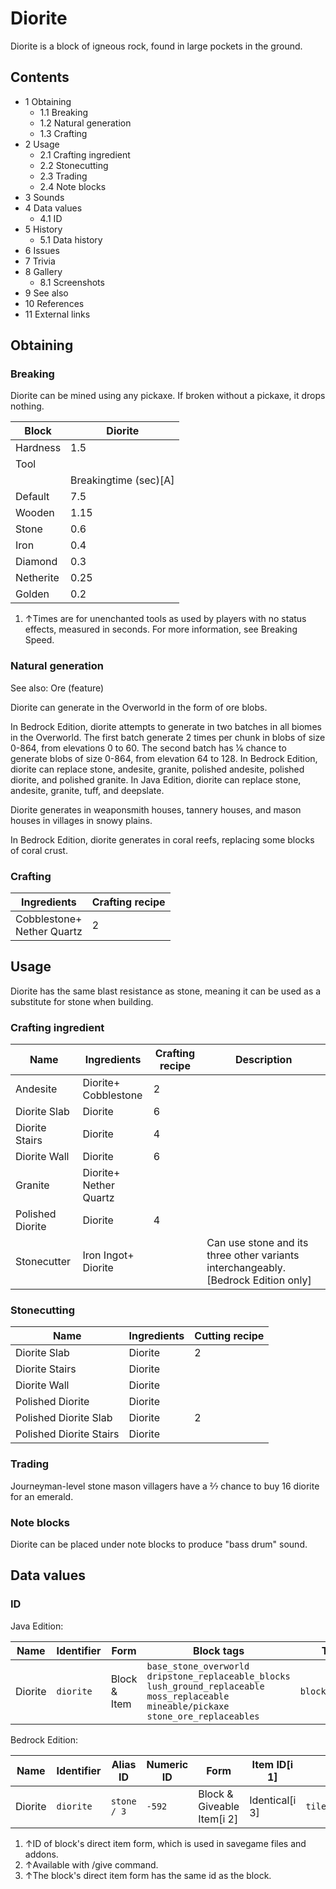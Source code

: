 # Diorite
Diorite is a block of igneous rock, found in large pockets in the ground.

## Contents
- 1 Obtaining
	- 1.1 Breaking
	- 1.2 Natural generation
	- 1.3 Crafting
- 2 Usage
	- 2.1 Crafting ingredient
	- 2.2 Stonecutting
	- 2.3 Trading
	- 2.4 Note blocks
- 3 Sounds
- 4 Data values
	- 4.1 ID
- 5 History
	- 5.1 Data history
- 6 Issues
- 7 Trivia
- 8 Gallery
	- 8.1 Screenshots
- 9 See also
- 10 References
- 11 External links

## Obtaining
### Breaking
Diorite can be mined using any pickaxe. If broken without a pickaxe, it drops nothing.

| Block     | Diorite               |
|-----------|-----------------------|
| Hardness  | 1.5                   |
| Tool      |                       |
|           | Breakingtime (sec)[A] |
| Default   | 7.5                   |
| Wooden    | 1.15                  |
| Stone     | 0.6                   |
| Iron      | 0.4                   |
| Diamond   | 0.3                   |
| Netherite | 0.25                  |
| Golden    | 0.2                   |

1. ↑Times are for unenchanted tools as used by players with no status effects, measured in seconds. For more information, see Breaking Speed.

### Natural generation
See also: Ore (feature)

Diorite can generate in the Overworld in the form of ore blobs. 

In Bedrock Edition, diorite attempts to generate in two batches in all biomes in the Overworld. The first batch generate 2 times per chunk in blobs of size 0-864, from elevations 0 to 60. The second batch has 1⁄6 chance to generate blobs of size 0-864, from elevation 64 to 128. In Bedrock Edition, diorite can replace stone, andesite, granite, polished andesite, polished diorite, and polished granite. In Java Edition, diorite can replace stone, andesite, granite, tuff, and deepslate.

Diorite generates in weaponsmith houses, tannery houses, and mason houses in villages in snowy plains.

In Bedrock Edition, diorite generates in coral reefs, replacing some blocks of coral crust.


### Crafting
| Ingredients                    | Crafting recipe |
|--------------------------------|-----------------|
| Cobblestone+<br/>Nether Quartz | 2               |

## Usage
Diorite has the same blast resistance as stone, meaning it can be used as a substitute for stone when building.

### Crafting ingredient
| Name             | Ingredients                | Crafting recipe | Description                                                                         |
|------------------|----------------------------|-----------------|-------------------------------------------------------------------------------------|
| Andesite         | Diorite+<br/>Cobblestone   | 2               |                                                                                     |
| Diorite Slab     | Diorite                    | 6               |                                                                                     |
| Diorite Stairs   | Diorite                    | 4               |                                                                                     |
| Diorite Wall     | Diorite                    | 6               |                                                                                     |
| Granite          | Diorite+<br/>Nether Quartz |                 |                                                                                     |
| Polished Diorite | Diorite                    | 4               |                                                                                     |
| Stonecutter      | Iron Ingot+<br/>Diorite    |                 | Can use stone and its three other variants interchangeably.‌[Bedrock Edition  only] |

### Stonecutting
| Name                    | Ingredients | Cutting recipe |
|-------------------------|-------------|----------------|
| Diorite Slab            | Diorite     | 2              |
| Diorite Stairs          | Diorite     |                |
| Diorite Wall            | Diorite     |                |
| Polished Diorite        | Diorite     |                |
| Polished Diorite Slab   | Diorite     | 2              |
| Polished Diorite Stairs | Diorite     |                |

### Trading
Journeyman-level stone mason villagers have a 2⁄7 chance to buy 16 diorite for an emerald.

### Note blocks
Diorite can be placed under note blocks to produce "bass drum" sound.

## Data values
### ID
Java Edition:

| Name    | Identifier | Form         | Block tags                                                                                                                                                         | Translation key           |
|---------|------------|--------------|--------------------------------------------------------------------------------------------------------------------------------------------------------------------|---------------------------|
| Diorite | `diorite`  | Block & Item | `base_stone_overworld`<br/>`dripstone_replaceable_blocks`<br/>`lush_ground_replaceable`<br/>`moss_replaceable`<br/>`mineable/pickaxe`<br/>`stone_ore_replaceables` | `block.minecraft.diorite` |

Bedrock Edition:

| Name    | Identifier | Alias ID    | Numeric ID | Form                       | Item ID[i 1]   | Translation key           |
|---------|------------|-------------|------------|----------------------------|----------------|---------------------------|
| Diorite | `diorite`  | `stone / 3` | `-592`     | Block & Giveable Item[i 2] | Identical[i 3] | `tile.stone.diorite.name` |

1. ↑ID of block's direct item form, which is used in savegame files and addons.
2. ↑Available with /give command.
3. ↑The block's direct item form has the same id as the block.



